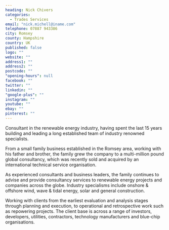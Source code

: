 ```yaml
---
heading: Nick Chivers
categories: 
  - Trades Services
email: "nick.michell@iname.com"
telephone: 07887 943386
city: Romsey
county: Hampshire
country: UK
published: false
logo: ""
website: ""
address1: ""
address2: ""
postcode: ""
"opening-hours": null
facebook: ""
twitter: ""
linkedin: ""
"google-plus": ""
instagram: ""
youtube: ""
ebay: ""
pinterest: ""
---
```


Consultant in the renewable energy industry, having spent the last 15 years building and leading a long established team of industry renowned specialists.

From a small family business established in the Romsey area, working with his father and brother, the family grew the company to a multi-million pound global consultancy, which was recently sold and acquired by an international technical service organisation.

As experienced consultants and business leaders, the family continues to advise and provide consultancy services to renewable energy projects and companies across the globe. Industry specialisms include onshore & offshore wind, wave & tidal energy, solar and general construction.

Working with clients from the earliest evaluation and analysis stages through planning and execution, to operational and retrospective work such as repowering projects. The client base is across a range of investors, developers, utilities, contractors, technology manufacturers and blue-chip organisations.

